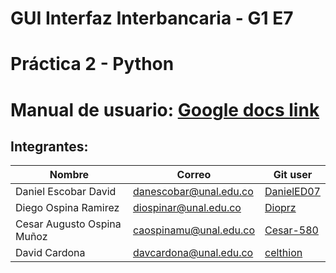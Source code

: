 # GUI Interfaz Interbancaria - G1 E7

# Práctica 2 - Python

# Manual de usuario: [Google docs link](https://docs.google.com/document/d/1-Olg0uNjEsU_ZXz-a6u3Zyj8o3aOBaYMmafgnDVvdJA/edit?usp=sharing)

## Integrantes:

|Nombre                     |Correo                        |Git user               |
|---------------------------|------------------------------|-----------------------|
|Daniel Escobar David       |danescobar@unal.edu.co       |[DanielED07](https://github.com/DanielED07)            |
|Diego Ospina Ramirez       |diospinar@unal.edu.co        |[Dioprz](https://github.com/Dioprz)               |
|Cesar Augusto Ospina Muñoz |caospinamu@unal.edu.co       |[Cesar-580](https://github.com/Cesar-580)            |
|David Cardona              |davcardona@unal.edu.co       |[celthion](https://github.com/celthion)           |
